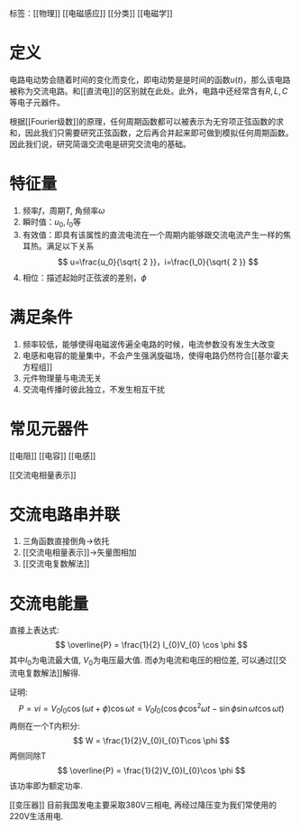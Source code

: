 标签：[[物理]] [[电磁感应]] [[分类]] [[电磁学]] 

# 定义

电路电动势会随着时间的变化而变化，即电动势是是时间的函数$u(t)$，那么该电路被称为交流电路。和[[直流电]]的区别就在此处。此外，电路中还经常含有$R,L,C$等电子元器件。

根据[[Fourier级数]]的原理，任何周期函数都可以被表示为无穷项正弦函数的求和，因此我们只需要研究正弦函数，之后再合并起来即可做到模拟任何周期函数。因此我们说，研究简谐交流电是研究交流电的基础。

# 特征量

1. 频率$f$，周期$T$, 角频率$\omega$
2. 瞬时值：$u_0,I_0$等
3. 有效值：即具有该属性的直流电流在一个周期内能够跟交流电流产生一样的焦耳热。满足以下关系
$$
u=\frac{u_0}{\sqrt{ 2 }}，i=\frac{I_0}{\sqrt{ 2 }}
$$
4. 相位：描述起始时正弦波的差别，$\phi$

# 满足条件

1. 频率较低，能够使得电磁波传遍全电路的时候，电流参数没有发生大改变
2. 电感和电容的能量集中，不会产生强涡旋磁场，使得电路仍然符合[[基尔霍夫方程组]]
3. 元件物理量与电流无关
4. 交流电传播时彼此独立，不发生相互干扰

# 常见元器件

[[电阻]] [[电容]] [[电感]]

[[交流电相量表示]]
# 交流电路串并联

1. 三角函数直接倒角→依托
2. [[交流电相量表示]]→矢量图相加
3. [[交流电复数解法]]

# 交流电能量

直接上表达式: 
$$
\overline{P} = \frac{1}{2} I_{0}V_{0} \cos \phi
$$
其中$I_{0}$为电流最大值, $V_{0}$为电压最大值. 而$\phi$为电流和电压的相位差, 可以通过[[交流电复数解法]]解得. 

证明: 
$$
P = vi = V_{0}I_{0} \cos(\omega t+\phi)\cos\omega t = V_{0}I_{0}(\cos \phi \cos^{2}\omega t - \sin \phi \sin\omega t\cos \omega t)
$$
两侧在一个T内积分: 
$$
W = \frac{1}{2}V_{0}I_{0}T\cos \phi
$$
两侧同除T
$$
\overline{P} = \frac{1}{2}V_{0}I_{0}\cos \phi
$$
该功率即为额定功率. 


[[变压器]]
目前我国发电主要采取380V三相电, 再经过降压变为我们常使用的220V生活用电. 